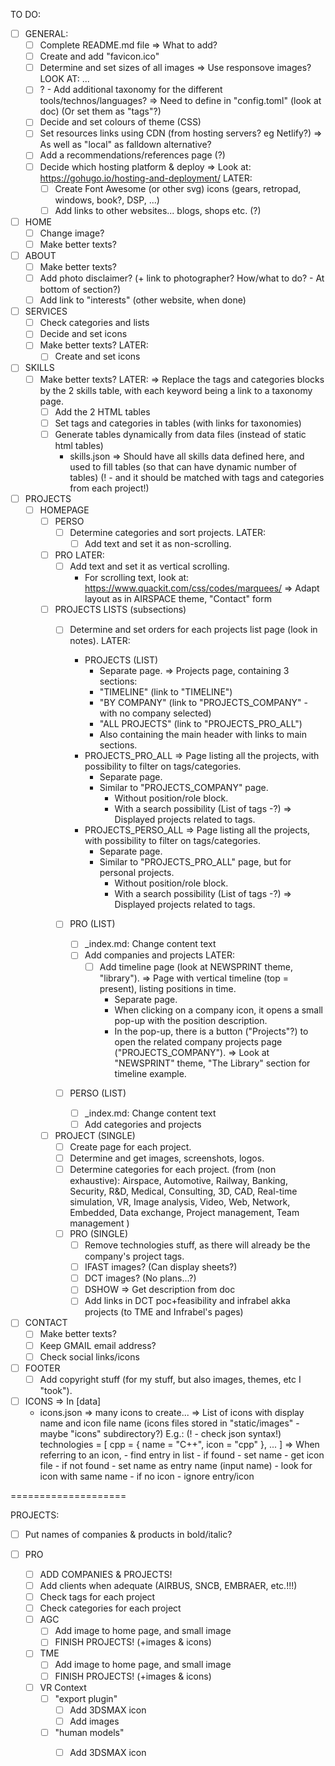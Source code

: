 TO DO:

- [ ] GENERAL:
  - [ ] Complete README.md file
    => What to add?
  - [ ] Create and add "favicon.ico"
  - [ ] Determine and set sizes of all images
    => Use responsove images?
    LOOK AT:
        <picture class="photo-wide orientation-landscape loaded">
            <source media="(min-width: 1024px)" srcset="image_large.jpg, image_large_retina.jpg 2x">
            <source media="(min-width: 640px) and (max-width: 1024px)" srcset="image_medium.jpg, image_medium_retina.jpg 2x">
            ...
        </picture>
  - [ ] ? - Add additional taxonomy for the different tools/technos/languages?
      => Need to define in "config.toml" (look at doc)
      (Or set them as "tags"?)
  - [ ] Decide and set colours of theme (CSS)
  - [ ] Set resources links using CDN (from hosting servers? eg Netlify?)
    => As well as "local" as falldown alternative?
  - [ ] Add a recommendations/references page (?)
  - [ ] Decide which hosting platform & deploy
      => Look at: https://gohugo.io/hosting-and-deployment/
  LATER:
    - [ ] Create Font Awesome (or other svg) icons (gears, retropad, windows, book?, DSP, ...)
    - [ ] Add links to other websites... blogs, shops etc. (?)

- [ ] HOME
  - [ ] Change image?
  - [ ] Make better texts?

- [ ] ABOUT
  - [ ] Make better texts?
  - [ ] Add photo disclaimer? (+ link to photographer? How/what to do? - At bottom of section?)
  - [ ] Add link to "interests" (other website, when done)

- [ ] SERVICES
  - [ ] Check categories and lists
  - [ ] Decide and set icons
  - [ ] Make better texts?
  LATER:
    - [ ] Create and set icons

- [ ] SKILLS
  - [ ] Make better texts?
  LATER:
    => Replace the tags and categories blocks by the 2 skills table, with each keyword being a link to a taxonomy page.
    - [ ] Add the 2 HTML tables
    - [ ] Set tags and categories in tables (with links for taxonomies)
    - [ ] Generate tables dynamically from data files (instead of static html tables)
      - skills.json => Should have all skills data defined here, and used to fill tables (so that can have dynamic number of tables)
        (! - and it should be matched with tags and categories from each project!)

- [ ] PROJECTS
  - [ ] HOMEPAGE
    - [ ] PERSO
      - [ ] Determine categories and sort projects.
      LATER:
        - [ ] Add text and set it as non-scrolling.
    - [ ] PRO
      LATER:
        - [ ] Add text and set it as vertical scrolling.
          - For scrolling text, look at:
            https://www.quackit.com/css/codes/marquees/
            => Adapt layout as in AIRSPACE theme, "Contact" form
    - [ ] PROJECTS LISTS (subsections)
      - [ ] Determine and set orders for each projects list page (look in notes).
      LATER:
        - PROJECTS (LIST)
          - Separate page.
          => Projects page, containing 3 sections:
          - "TIMELINE" (link to "TIMELINE")
          - "BY COMPANY" (link to "PROJECTS_COMPANY" - with no company selected)
          - "ALL PROJECTS" (link to "PROJECTS_PRO_ALL")
          - Also containing the main header with links to main sections.
        - PROJECTS_PRO_ALL
          => Page listing all the projects, with possibility to filter on tags/categories.
          - Separate page.
          - Similar to "PROJECTS_COMPANY" page.
            - Without position/role block.
            - With a search possibility (List of tags -?)
              => Displayed projects related to tags.
        - PROJECTS_PERSO_ALL
          => Page listing all the projects, with possibility to filter on tags/categories.
          - Separate page.
          - Similar to "PROJECTS_PRO_ALL" page, but for personal projects.
            - Without position/role block.
            - With a search possibility (List of tags -?)
              => Displayed projects related to tags.

      - [ ] PRO (LIST)
        - [ ] _index.md: Change content text
        - [ ] Add companies and projects
        LATER:
          - [ ] Add timeline page (look at NEWSPRINT theme, "library").
            => Page with vertical timeline (top = present), listing positions in time.
            - Separate page.
            - When clicking on a company icon, it opens a small pop-up with the position description.
            - In the pop-up, there is a button ("Projects"?) to open the related company projects page ("PROJECTS_COMPANY").
              => Look at "NEWSPRINT" theme, "The Library" section for timeline example.

      - [ ] PERSO (LIST)
        - [ ] _index.md: Change content text
        - [ ] Add categories and projects

    - [ ] PROJECT (SINGLE)
      - [ ] Create page for each project.
      - [ ] Determine and get images, screenshots, logos.
      - [ ] Determine categories for each project.
        (from (non exhaustive):
            Airspace, Automotive, Railway, Banking, Security, R&D, Medical, Consulting, 3D, CAD, Real-time simulation, VR, Image analysis, Video, Web, Network, Embedded, Data exchange, Project management, Team management
        )
      - [ ] PRO (SINGLE)
        - [ ] Remove technologies stuff, as there will already be the company's project tags.
        - [ ] IFAST images? (Can display sheets?)
        - [ ] DCT images? (No plans...?)
        - [ ] DSHOW => Get description from doc
        - [ ] Add links in DCT poc+feasibility and infrabel akka projects (to TME and Infrabel's pages)

- [ ] CONTACT
  - [ ] Make better texts?
  - [ ] Keep GMAIL email address?
  - [ ] Check social links/icons

- [ ] FOOTER
  - [ ] Add copyright stuff (for my stuff, but also images, themes, etc I "took").

- [ ] ICONS
  => In [data]
    - icons.json => many icons to create...
        => List of icons with display name and icon file name (icons files stored in "static/images" - maybe "icons" subdirectory?)
        E.g.: (! - check json syntax!)
            technologies = [
                cpp = {
                    name = "C++",
                    icon = "cpp"
                },
                ...
            ]
            => When referring to an icon,
                - find entry in list
                - if found
                    - set name
                    - get icon file
                - if not found
                    - set name as entry name (input name)
                    - look for icon with same name
                    - if no icon
                        - ignore entry/icon

====================

PROJECTS:

- [ ] Put names of companies & products in bold/italic?

- [ ] PRO
  - [ ] ADD COMPANIES & PROJECTS!
  - [ ] Add clients when adequate (AIRBUS, SNCB, EMBRAER, etc.!!!)
  - [ ] Check tags for each project
  - [ ] Check categories for each project
  - [ ] AGC
    - [ ] Add image to home page, and small image
    - [ ] FINISH PROJECTS! (+images & icons)
  - [ ] TME
    - [ ] Add image to home page, and small image
    - [ ] FINISH PROJECTS! (+images & icons)
  - [ ] VR Context
    - [ ] "export plugin"
      - [ ] Add 3DSMAX icon
      - [ ] Add images
    - [ ] "human models"
      - [ ] Add 3DSMAX icon

